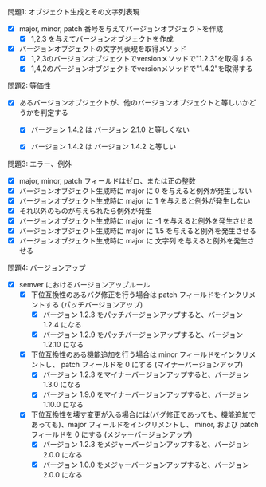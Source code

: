 問題1: オブジェクト生成とその文字列表現

- [x] major, minor, patch 番号を与えてバージョンオブジェクトを作成
  - [x] 1,2,3 を与えてバージョンオブジェクトを作成
- [x] バージョンオブジェクトの文字列表現を取得メソッド
  - [x] 1,2,3のバージョンオブジェクトでversionメソッドで"1.2.3"を取得する
  - [x] 1,4,2のバージョンオブジェクトでversionメソッドで"1.4.2"を取得する

問題2: 等価性

- [x] あるバージョンオブジェクトが、他のバージョンオブジェクトと等しいかどうかを判定する
  - [x] バージョン 1.4.2 は バージョン 2.1.0 と等しくない
  - [x] バージョン 1.4.2 は バージョン 1.4.2 と等しい


問題3: エラー、例外

- [x] major, minor, patch フィールドはゼロ、または正の整数
 - [x] バージョンオブジェクト生成時に major に 0 を与えると例外が発生しない
 - [x] バージョンオブジェクト生成時に major に 1 を与えると例外が発生しない
- [x] それ以外のものが与えられたら例外が発生
 - [x] バージョンオブジェクト生成時に major に -1 を与えると例外を発生させる
 - [x] バージョンオブジェクト生成時に major に 1.5 を与えると例外を発生させる
 - [x] バージョンオブジェクト生成時に major に 文字列 を与えると例外を発生させる

 問題4: バージョンアップ

- [x] semver におけるバージョンアップルール
  - [x] 下位互換性のあるバグ修正を行う場合は patch フィールドをインクリメントする (パッチバージョンアップ)
    - [x] バージョン 1.2.3 をパッチバージョンアップすると、バージョン 1.2.4 になる
    - [x] バージョン 1.2.9 をパッチバージョンアップすると、バージョン 1.2.10 になる
  - [x] 下位互換性のある機能追加を行う場合は minor フィールドをインクリメントし、 patch フィールドを 0 にする (マイナーバージョンアップ)
     - [x] バージョン 1.2.3 をマイナーバージョンアップすると、バージョン 1.3.0 になる
     - [x] バージョン 1.9.0 をマイナーバージョンアップすると、バージョン 1.10.0 になる
  - [x] 下位互換性を壊す変更が入る場合には(バグ修正であっても、機能追加であっても)、major フィールドをインクリメントし、 minor, および patch フィールドを 0 にする (メジャーバージョンアップ)
    - [x] バージョン 1.2.3 をメジャーバージョンアップすると、バージョン 2.0.0 になる
    - [x] バージョン 1.0.0 をメジャーバージョンアップすると、バージョン 2.0.0 になる
